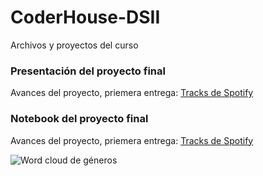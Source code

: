 # CoderHouse-DSII
Archivos y proyectos del curso
</html>
<body>
<h3>Presentación del proyecto final</h3>
<p>Avances del proyecto, priemera entrega:
<a href="https://docs.google.com/presentation/d/1MVy9oHEZkExkrYeSGK2tfR5bUfjplE5V5L_KfKkOtFQ/edit?usp=sharing">Tracks de Spotify</a>
</p>

<h3>Notebook del proyecto final</h3>
<p>Avances del proyecto, priemera entrega:
<a href= "https://colab.research.google.com/drive/1XBrZGAdhuQjTePV4IR9DrC48BG_Iwkjx?usp=sharing">Tracks de Spotify</a> 
</p>
<img src="Primera_Entrega/PortadaV3.png" alt="Word cloud de géneros">
</body>
</html>
